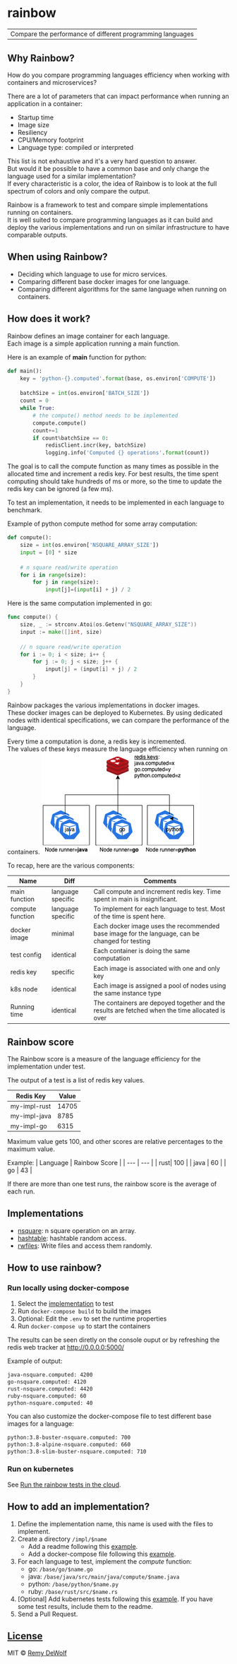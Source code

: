 # rainbow
<table>
<tr>
<td>
  Compare the performance of different programming languages
</td>
</tr>
</table>

## Why Rainbow?

How do you compare programming languages efficiency when working with containers and microservices?  

There are a lot of parameters that can impact performance when running an application in a container:
* Startup time
* Image size
* Resiliency
* CPU/Memory footprint
* Language type: compiled or interpreted

This list is not exhaustive and it's a very hard question to answer.  
But would it be possible to have a common base and only change the language used for a similar implementation?  
If every characteristic is a color, the idea of Rainbow is to look at the full spectrum of colors and only compare the output.  

Rainbow is a framework to test and compare simple implementations running on containers.  
It is well suited to compare programming languages as it can build and deploy the various implementations and run on similar infrastructure to have comparable outputs.

## When using Rainbow?

* Deciding which language to use for micro services.
* Comparing different base docker images for one language.
* Comparing different algorithms for the same language when running on containers.

## How does it work?

Rainbow defines an image container for each language.  
Each image is a simple application running a main function.  

Here is an example of **main** function for python:

```python
def main():
    key = 'python-{}.computed'.format(base, os.environ['COMPUTE'])

    batchSize = int(os.environ['BATCH_SIZE'])
    count = 0
    while True:
        # the compute() method needs to be implemented
        compute.compute()
        count+=1
        if count%batchSize == 0:
            redisClient.incr(key, batchSize)
            logging.info('Computed {} operations'.format(count))
```

The goal is to call the compute function as many times as possible in the allocated time and increment a redis key. For best results, the time spent computing should take hundreds of ms or more, so the time to update the redis key can be ignored (a few ms).

To test an implementation, it needs to be implemented in each language to benchmark.  

Example of python compute method for some array computation:

```python
def compute():
    size = int(os.environ['NSQUARE_ARRAY_SIZE'])
    input = [0] * size

    # n square read/write operation
    for i in range(size):
        for j in range(size):
            input[j]=(input[i] + j) / 2
```

Here is the same computation implemented in go:

```go
func compute() {
	size, _ := strconv.Atoi(os.Getenv("NSQUARE_ARRAY_SIZE"))
	input := make([]int, size)

	// n square read/write operation
	for i := 0; i < size; i++ {
		for j := 0; j < size; j++ {
			input[j] = (input[i] + j) / 2
		}
	}
}
```

Rainbow packages the various implementations in docker images.  
These docker images can be deployed to Kubernetes. By using dedicated nodes with identical specifications, we can compare the performance of the language.  

Every time a computation is done, a redis key is incremented.  
The values of these keys measure the language efficiency when running on containers.
![architecture](/img/architecture.png)

To recap, here are the various components:

| Name | Diff | Comments |
| --- | --- | --- |
| main function | language specific | Call compute and increment redis key. Time spent in main is insignificant. |
| compute function | language specific | To implement for each language to test. Most of the time is spent here. |
| docker image | minimal | Each docker image uses the recommended base image for the language, can be changed for testing |
| test config | identical | Each container is doing the same computation |
| redis key | specific | Each image is associated with one and only key |
| k8s node | identical | Each image is assigned a pool of nodes using the same instance type |
| Running time | identical | The containers are depoyed together and the results are fetched when the time allocated is over |

## Rainbow score

The Rainbow score is a measure of the language efficiency for the implementation under test.  

The output of a test is a list of redis key values.  

| Redis Key | Value |
| --- | --- |
| my-impl-rust| 14705 |
| my-impl-java | 8785 |
| my-impl-go | 6315 |

Maximum value gets 100, and other scores are relative percentages to the maximum value.

Example:
| Language | Rainbow Score |
| --- | --- |
| rust| 100 |
| java | 60 |
| go | 43 |

If there are more than one test runs, the rainbow score is the average of each run.

## Implementations

* [nsquare](/impl/nsquare): n square operation on an array.
* [hashtable](/impl/hashtable): hashtable random access.
* [rwfiles](/impl/rwfiles): Write files and access them randomly.

## How to use rainbow?

### Run locally using docker-compose

1. Select the [implementation](/impl) to test
1. Run `docker-compose build` to build the images
1. Optional: Edit the `.env` to set the runtime properties
1. Run `docker-compose up` to start the containers

The results can be seen diretly on the console ouput or by refreshing the redis web tracker at http://0.0.0.0:5000/

Example of output:
```
java-nsquare.computed: 4200
go-nsquare.computed: 4120
rust-nsquare.computed: 4420
ruby-nsquare.computed: 60
python-nsquare.computed: 40
```

You can also customize the docker-compose file to test different base images for a language:
```
python:3.8-buster-nsquare.computed: 700
python:3.8-alpine-nsquare.computed: 660
python:3.8-slim-buster-nsquare.computed: 710
```

### Run on kubernetes

See [Run the rainbow tests in the cloud](/k8s/README.md).

## How to add an implementation?

1. Define the implementation name, this name is used with the files to implement.
1. Create a directory `/impl/$name`
    * Add a readme following this [example](/impl/nsquare).
    * Add a docker-compose file following this [example](/impl/nsquare/docker-compose.yml).
1. For each language to test, implement the *compute* function:
    * go: `/base/go/$name.go`
    * java: `/base/java/src/main/java/compute/$name.java`
    * python: `/base/python/$name.py`
    * ruby: `/base/rust/src/$name.rs`
1. [Optional] Add kubernetes tests following this [example](k8s/tests/nsquare.yaml). If you have some test results, include them to the readme.
1. Send a Pull Request.

## [License](LICENSE)

MIT © [Remy DeWolf](https://github.com/RemyDeWolf)
